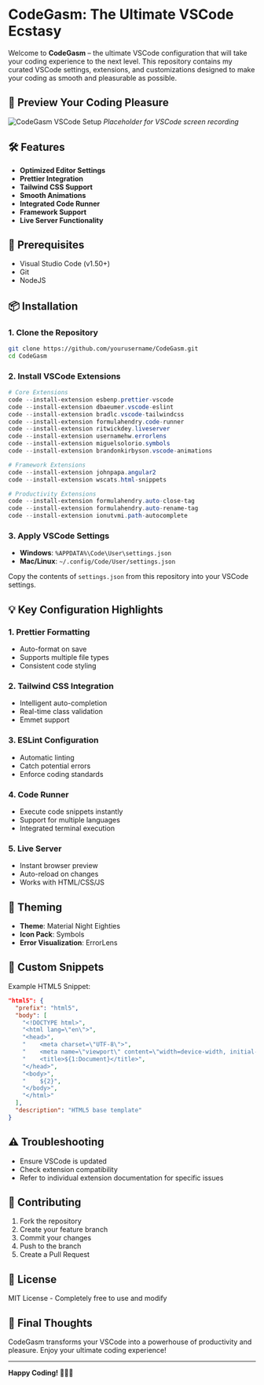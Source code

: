 # CodeGasm: The Ultimate VSCode Ecstasy

Welcome to **CodeGasm** – the ultimate VSCode configuration that will take your coding experience to the next level. This repository contains my curated VSCode settings, extensions, and customizations designed to make your coding as smooth and pleasurable as possible.

## 🚀 Preview Your Coding Pleasure

![CodeGasm VSCode Setup](https://raw.githubusercontent.com/girish-kor/CodeGasm/refs/heads/main/assets/CodeGasm%20The%20Ultimate%20VSCode%20Ecstasy.png)
*Placeholder for VSCode screen recording*

## 🛠 Features

- **Optimized Editor Settings**
- **Prettier Integration**
- **Tailwind CSS Support**
- **Smooth Animations**
- **Integrated Code Runner**
- **Framework Support**
- **Live Server Functionality**

## 🔧 Prerequisites

- Visual Studio Code (v1.50+)
- Git
- NodeJS

## 📦 Installation

### 1. Clone the Repository

```bash
git clone https://github.com/yourusername/CodeGasm.git
cd CodeGasm
```

### 2. Install VSCode Extensions

```powershell
# Core Extensions
code --install-extension esbenp.prettier-vscode
code --install-extension dbaeumer.vscode-eslint
code --install-extension bradlc.vscode-tailwindcss
code --install-extension formulahendry.code-runner
code --install-extension ritwickdey.liveserver
code --install-extension usernamehw.errorlens
code --install-extension miguelsolorio.symbols
code --install-extension brandonkirbyson.vscode-animations

# Framework Extensions
code --install-extension johnpapa.angular2
code --install-extension wscats.html-snippets

# Productivity Extensions
code --install-extension formulahendry.auto-close-tag
code --install-extension formulahendry.auto-rename-tag
code --install-extension ionutvmi.path-autocomplete
```

### 3. Apply VSCode Settings

- **Windows**: `%APPDATA%\Code\User\settings.json`
- **Mac/Linux**: `~/.config/Code/User/settings.json`

Copy the contents of `settings.json` from this repository into your VSCode settings.

## 💡 Key Configuration Highlights

### 1. Prettier Formatting
- Auto-format on save
- Supports multiple file types
- Consistent code styling

### 2. Tailwind CSS Integration
- Intelligent auto-completion
- Real-time class validation
- Emmet support

### 3. ESLint Configuration
- Automatic linting
- Catch potential errors
- Enforce coding standards

### 4. Code Runner
- Execute code snippets instantly
- Support for multiple languages
- Integrated terminal execution

### 5. Live Server
- Instant browser preview
- Auto-reload on changes
- Works with HTML/CSS/JS

## 🎨 Theming

- **Theme**: Material Night Eighties
- **Icon Pack**: Symbols
- **Error Visualization**: ErrorLens

## 📝 Custom Snippets

Example HTML5 Snippet:

```json
"html5": {
  "prefix": "html5",
  "body": [
    "<!DOCTYPE html>",
    "<html lang=\"en\">",
    "<head>",
    "    <meta charset=\"UTF-8\">",
    "    <meta name=\"viewport\" content=\"width=device-width, initial-scale=1.0\">",
    "    <title>${1:Document}</title>",
    "</head>",
    "<body>",
    "    ${2}",
    "</body>",
    "</html>"
  ],
  "description": "HTML5 base template"
}
```

## ⚠️ Troubleshooting

- Ensure VSCode is updated
- Check extension compatibility
- Refer to individual extension documentation for specific issues

## 🤝 Contributing

1. Fork the repository
2. Create your feature branch
3. Commit your changes
4. Push to the branch
5. Create a Pull Request

## 📄 License

MIT License - Completely free to use and modify

## 🌟 Final Thoughts

CodeGasm transforms your VSCode into a powerhouse of productivity and pleasure. Enjoy your ultimate coding experience!

---

**Happy Coding! 🚀👨‍💻**
